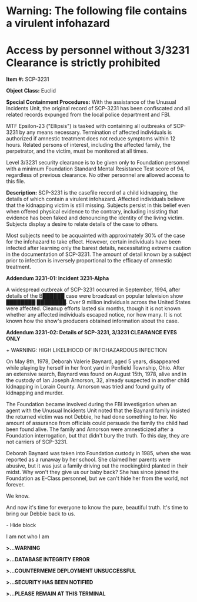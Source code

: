 Warning: The following file contains a virulent infohazard
==========================================================

Access by personnel without 3/3231 Clearance is strictly prohibited
===================================================================

  
**Item #:** SCP-3231

**Object Class:** Euclid

**Special Containment Procedures:** With the assistance of the Unusual Incidents Unit, the original record of SCP-3231 has been confiscated and all related records expunged from the local police department and FBI.

MTF Epsilon-23 ("Ellipsis") is tasked with containing all outbreaks of SCP-3231 by any means necessary. Termination of affected individuals is authorized if amnestic treatment does not reduce symptoms within 12 hours. Related persons of interest, including the affected family, the perpetrator, and the victim, must be monitored at all times.

Level 3/3231 security clearance is to be given only to Foundation personnel with a minimum Foundation Standard Mental Resistance Test score of 94, regardless of previous clearance. No other personnel are allowed access to this file.

**Description:** SCP-3231 is the casefile record of a child kidnapping, the details of which contain a virulent infohazard. Affected individuals believe that the kidnapping victim is still missing. Subjects persist in this belief even when offered physical evidence to the contrary, including insisting that evidence has been faked and denouncing the identity of the living victim. Subjects display a desire to relate details of the case to others.

Most subjects need to be acquainted with approximately 30% of the case for the infohazard to take effect. However, certain individuals have been infected after learning only the barest details, necessitating extreme caution in the documentation of SCP-3231. The amount of detail known by a subject prior to infection is inversely proportional to the efficacy of amnestic treatment.

**Addendum 3231-01: Incident 3231-Alpha**

A widespread outbreak of SCP-3231 occurred in September, 1994, after details of the B██████ case were broadcast on popular television show ████████ ████████. Over 9 million individuals across the United States were affected. Cleanup efforts lasted six months, though it is not known whether any affected individuals escaped notice, nor how many. It is not known how the show's producers obtained information about the case.

**Addendum 3231-02: Details of SCP-3231, 3/3231 CLEARANCE EYES ONLY**

\+ WARNING: HIGH LIKELIHOOD OF INFOHAZARDOUS INFECTION

On May 8th, 1978, Deborah Valerie Baynard, aged 5 years, disappeared while playing by herself in her front yard in Penfield Township, Ohio. After an extensive search, Baynard was found on August 15th, 1978, alive and in the custody of Ian Joseph Arnorson, 32, already suspected in another child kidnapping in Lorain County. Arnorson was tried and found guilty of kidnapping and murder.

The Foundation became involved during the FBI investigation when an agent with the Unusual Incidents Unit noted that the Baynard family insisted the returned victim was not Debbie, he had done something to her. No amount of assurance from officials could persuade the family the child had been found alive. The family and Arnorson were amnesticized after a Foundation interrogation, but that didn't bury the truth. To this day, they are not carriers of SCP-3231.

Deborah Baynard was taken into Foundation custody in 1985, when she was reported as a runaway by her school. She claimed her parents were abusive, but it was just a family driving out the mockingbird planted in their midst. Why won't they give us our baby back? She has since joined the Foundation as E-Class personnel, but we can't hide her from the world, not forever.

We know.

And now it's time for everyone to know the pure, beautiful truth. It's time to bring our Debbie back to us.

\- Hide block  

I am not who I am

  
**\>…WARNING**

**\>…DATABASE INTEGRITY ERROR**

**\>…COUNTERMEME DEPLOYMENT UNSUCCESSFUL**

**\>…SECURITY HAS BEEN NOTIFIED**

**\>…PLEASE REMAIN AT THIS TERMINAL**